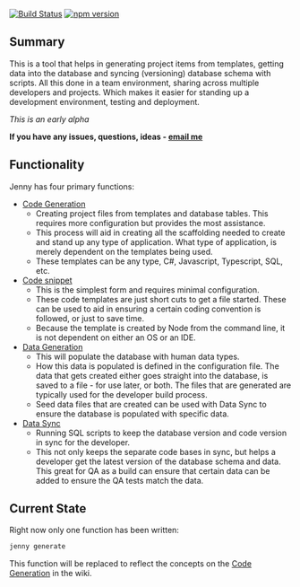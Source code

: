 ﻿[![Build Status](https://travis-ci.org/angry-yard/jenny-cli.svg?branch=master)](https://travis-ci.org/angry-yard/jenny-cli)
[![npm version](https://badge.fury.io/js/jenny-cli.svg)](https://badge.fury.io/js/jenny-cli)
## Summary
This is a tool that helps in generating project items from templates, getting data 
into the database and syncing (versioning) database schema with scripts. All this done in a team
environment, sharing across multiple developers and projects.  Which makes it easier for standing up
a development environment, testing and deployment.

_This is an early alpha_

**If you have any issues, questions, ideas - [email me](mailto:ryan@angry-yard.com)**

## Functionality

Jenny has four primary functions:

+ [Code Generation](https://github.com/angry-yard/jenny-cli/wiki/Code-Generation)
    + Creating project files from templates and database tables.  This requires more configuration
    but provides the most assistance.
    + This process will aid in creating all the scaffolding needed to create and stand up any type
    of application.  What type of application, is merely dependent on the templates being used.
    + These templates can be any type, C#, Javascript, Typescript, SQL, etc.
+ [Code snippet](https://github.com/angry-yard/jenny-cli/wiki/Code-Templates)
    + This is the simplest form and requires minimal configuration.
    + These code templates are just short cuts to get a file started.  These can be used to aid 
    in ensuring a certain coding convention is followed, or just to save time.
    + Because the template is created by Node from the command line, it is not dependent on either
    an OS or an IDE.
+ [Data Generation](https://github.com/angry-yard/jenny-cli/wiki/Data-Generation)
    + This will populate the database with human data types.
    + How this data is populated is defined in the configuration file.  The data that gets created 
    either goes straight into the database, is saved to a file - for use later, or both.  The 
    files that are generated are typically used for the developer build process.
    + Seed data files that are created can be used with Data Sync to ensure the database is 
    populated with specific data.
+ [Data Sync](https://github.com/angry-yard/jenny-cli/wiki/Data-Sync)
    + Running SQL scripts to keep the database version and code version in sync for the developer.
    + This not only keeps the separate code bases in sync, but helps a developer get the latest 
    version of the database schema and data.  This great for QA as a build can ensure that 
    certain data can be added to ensure the QA tests match the data.
    
## Current State
    
Right now only one function has been written:

```bash
jenny generate
```

This function will be replaced to reflect the concepts on the [Code Generation](https://github.com/angry-yard/jenny-cli/wiki/Code-Generation) in the wiki.